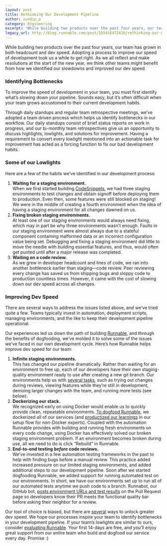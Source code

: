 ```yaml
---
layout: post
title: Rethinking Our Development Pipeline
author: sundip_p
category: Engineering
excerpt: 'While building two products over the past four years, our team has grown in both headcount and dev speed. Adopting a process to improve our speed of development took us a while to get right. As we all reflect and make resolutions at the start of the new year, we think other teams might benefit from how we identified our slowdowns and improved our dev speed.'
legacy_url: http://blog.runnable.com/post/155416472416/rethinking-our-development-pipeline
---
```


<p class="p">While building two products over the past four years, our team has grown in both headcount and dev speed. Adopting a process to improve our speed of development took us a while to get right. As we all reflect and make resolutions at the start of the new year, we think other teams might benefit from how we identified our slowdowns and improved our dev speed.</p>

<h3 class="h3">Identifying Bottlenecks</h3>

<p class="p">To improve the speed of development in your team, you must first identify what’s slowing down your pipeline. Sounds easy, but it’s often difficult when your team grows accustomed to their current development habits.</p>

<p class="p">Through daily standups and regular team retrospective meetings, we’ve adopted a team driven process which helps us identify bottlenecks in our workflow. Our daily standups consist of brief status reports on work in progress, and our bi-monthly team retrospectives give us an opportunity to discuss highlights, lowlights, and solutions for improvement. Having a requirement to convert every lowlight mentioned into an actionable task for improvement has acted as a forcing function to fix our bad development habits.</p>

<h3 class="h3">Some of our Lowlights</h3>

<p class="p">Here are a few of the habits we’ve identified in our development process:</p>

<ol class="ol"><li class="li">
   <b>Waiting for a staging environment.</b>
   <br>When we first started building <a href="http://code.runnable.com" class="link">CodeSnippets</a>, we had three staging environments to test changes and obtain signoff before deploying them to production. Even then, some features were still blocked on staging! We were in the middle of creating a fourth environment when the idea of having a staging environment for all changes dawned on us.
 </li>
 <li class="li">
   <b>Fixing broken staging environments.</b>
   <br>At least one of our staging environments would always need fixing, which may in part be why three environments wasn’t enough. Faults in our staging environment were almost always due to a stateful component containing malformed data or an incorrect configuration value being set. Debugging and fixing a staging environment did little to move the needle with building essential features, and thus, would often get punted until after a major release was completed.
 </li>
 <li class="li">
   <b>Waiting on a code review.</b>
   <br>As we grew in developer headcount and lines of code, we ran into another bottleneck earlier than staging—code review. Peer reviewing every change has saved us from shipping bugs and sloppy code to production countless times. However, it came with the cost of slowing down our dev speed across all changes.
 </li>
</ol><h3 class="h3">Improving Dev Speed</h3>

<p class="p">There are several ways to address the issues listed above, and we’ve tried quite a few. Teams typically invest in automation, deployment scripts, managing environments, and the like to keep their development pipeline operational.</p>

<p class="p">Our experiences led us down the path of building <a href="//runnable.com" class="link">Runnable</a>, and through the benefits of dogfooding, we’ve molded it to solve some of the issues we’ve faced in our own development cycle. Here’s how Runnable helps improve dev speed for our team:</p>

<ol class="ol"><li class="li">
    <b>Infinite staging environments.</b>
    <br>This has changed our pipeline dramatically. Rather than waiting for an environment to free up, each of our developers have their own staging-quality environment ready to use after creating a new git branch. Our environments help us with <a href="https://runnable.com/use-cases/peer-review-changes-in-your-application-stack-quickly/" class="link">several tasks</a>, such as trying out changes during reviews, viewing features while they’re still in development, demoing larger changes with the team, and running more tests (see below).
  </li>
  <li class="li">
    <b>Dockerizing our stack.</b>
    <br>We recognized early on using Docker would enable us to quickly provide clean, repeatable environments. <a href="running-runnable-on-runnable" class="link">To dogfood Runnable</a>, we dockerized all of our services (and <a href="9-common-dockerfile-mistakes" class="link">productized our learnings</a> in our setup flow for non-Docker experts). Coupled with the automation Runnable provides with building and running fresh environments on every code change, using Docker has effectively solved our broken staging environment problem. If an environment becomes broken during use, all we need to do is click “Rebuild” in Runnable.
  </li>
  <li class="li">
    <b>End-to-end testing <i>before</i> code reviews.</b>
    <br>We’ve invested in a few automation testing frameworks in the past to help with finding bugs before a manual review. This practice added increased pressure on our limited staging environments, and added additional steps to our development pipeline. Soon after we started dogfooding Runnable, we added support for running automated test on our environments. In short, we have our environments set up to run all of our automated tests anytime we push code to a branch. Runnabot, our GitHub bot, <a href="https://runnable.com/use-cases/finish-your-code-reviews-in-5-minutes/" class="link">posts environment URLs and test results</a> on the Pull Request page so developers know their PR meets the functional quality bar before asking their neighbor for a review.
  </li>
</ol><p class="p">Our tool of choice is biased, but there are <a href="testing-your-app-on-a-budget" class="link">several</a> ways to unlock greater dev speed. We hope our processes inspire your team to identify bottlenecks in your development pipeline. If your team’s lowlights are similar to ours, consider <a href="https://runnable.com/signup/" class="link">evaluating Runnable</a>. Your first 14-days are free, and you’ll enjoy great support from our entire team who build and dogfood our service every day. Promise :)</p>
